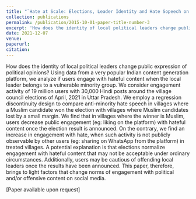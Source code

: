 ```yaml
---
title: "`Hate at Scale: Elections, Leader Identity and Hate Sopeech on Social Media in India,' with Saket Tiwari"
collection: publications
permalink: /publication/2015-10-01-paper-title-number-3
excerpt: 'How does the identity of local political leaders change public expression of political opinions? Using data from a very popular Indian content generation platform, we analyze if users engage with hateful content when the local leader belongs to a vulnerable minority group. We consider engagement activity of 19 million users with 30,000 Hindi posts around the village council elections of April, 2021 in Uttar Pradesh. We employ a regression discontinuity design to compare anti-minority hate speech in villages where a Muslim candidate won the election with villages where Muslim candidates lost by a small margin. We find that in villages where the winner is Muslim, users decrease public engagement (eg: liking on the platform) with hateful content once the election result is announced. On the contrary, we find an increase in engagement with hate, when such activity is not publicly observable by other users (eg: sharing on WhatsApp from the platform) in treated villages. A potential explanation is that elections normalize engagement with hateful content that may not be acceptable under ordinary circumstances. Additionally, users may be cautious of offending local leaders once the results have been announced. This paper, therefore, brings to light factors that change norms of engagement with political and/or offensive content on social media. '
date: 2021-12-07
venue: 
paperurl: 
citation: 
---
```


How does the identity of local political leaders change public expression of political opinions? Using data from a very popular Indian content generation platform, we analyze if users engage with hateful content when the local leader belongs to a vulnerable minority group. We consider engagement activity of 19 million users with 30,000 Hindi posts around the village council elections of April, 2021 in Uttar Pradesh. We employ a regression discontinuity design to compare anti-minority hate speech in villages where a Muslim candidate won the election with villages where Muslim candidates lost by a small margin. We find that in villages where the winner is Muslim, users decrease public engagement (eg: liking on the platform) with hateful content once the election result is announced. On the contrary, we find an increase in engagement with hate, when such activity is not publicly observable by other users (eg: sharing on WhatsApp from the platform) in treated villages. A potential explanation is that elections normalize engagement with hateful content that may not be acceptable under ordinary circumstances. Additionally, users may be cautious of offending local leaders once the results have been announced. This paper, therefore, brings to light factors that change norms of engagement with political and/or offensive content on social media. 

[Paper available upon request]
